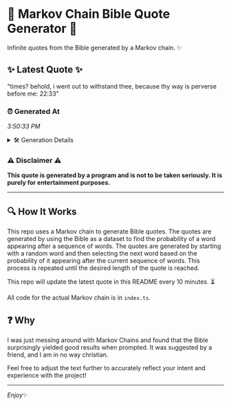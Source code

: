 # 📖 Markov Chain Bible Quote Generator 📖

Infinite quotes from the Bible generated by a Markov chain. ✨

## ✨ Latest Quote ✨
"times? behold, i went out to withstand thee, because thy way is perverse before me: 22:33"

### ⏰ Generated At
*3:50:33 PM*

<details>
    <summary>🛠️ Generation Details</summary>
    <p>
        <strong>🌱 Seed:</strong> times?<br>
        <strong>🔄 Iterations:</strong> 15<br>
        <strong>📜 Context History:</strong><br>[ times? ]: behold,<br>[ times?, behold, ]: i<br>[ times?, behold,, i ]: went<br>[ times?, behold,, i, went ]: out<br>[ times?, behold,, i, went, out ]: to<br>[ times?, behold,, i, went, out, to ]: withstand<br>[ behold,, i, went, out, to, withstand ]: thee,<br>[ i, went, out, to, withstand, thee, ]: because<br>[ went, out, to, withstand, thee,, because ]: thy<br>[ out, to, withstand, thee,, because, thy ]: way<br>[ to, withstand, thee,, because, thy, way ]: is<br>[ withstand, thee,, because, thy, way, is ]: perverse<br>[ thee,, because, thy, way, is, perverse ]: before<br>[ because, thy, way, is, perverse, before ]: me:<br>[ thy, way, is, perverse, before, me: ]: 22:33<br>
    </p>
</details>

### ⚠️ Disclaimer ⚠️
**This quote is generated by a program and is not to be taken seriously. It is purely for entertainment purposes.**

---

## 🔍 How It Works

This repo uses a Markov chain to generate Bible quotes. The quotes are generated by using the Bible as a dataset to find the probability of a word appearing after a sequence of words. The quotes are generated by starting with a random word and then selecting the next word based on the probability of it appearing after the current sequence of words. This process is repeated until the desired length of the quote is reached.

This repo will update the latest quote in this README every 10 minutes. ⏳

All code for the actual Markov chain is in `index.ts`.

## ❓ Why

I was just messing around with Markov Chains and found that the Bible surprisingly yielded good results when prompted. 
It was suggested by a friend, and I am in no way christian.

Feel free to adjust the text further to accurately reflect your intent and experience with the project!

---

*Enjoy*✨
